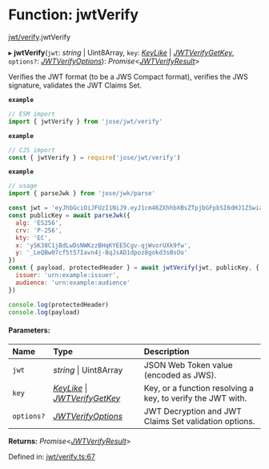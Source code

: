 # Function: jwtVerify

[jwt/verify](../modules/jwt_verify.md).jwtVerify

▸ **jwtVerify**(`jwt`: *string* \| Uint8Array, `key`: [*KeyLike*](../types/types.keylike.md) \| [*JWTVerifyGetKey*](../interfaces/jwt_verify.jwtverifygetkey.md), `options?`: [*JWTVerifyOptions*](../interfaces/jwt_verify.jwtverifyoptions.md)): *Promise*<[*JWTVerifyResult*](../interfaces/types.jwtverifyresult.md)\>

Verifies the JWT format (to be a JWS Compact format), verifies the JWS signature, validates the JWT Claims Set.

**`example`** 
```js
// ESM import
import { jwtVerify } from 'jose/jwt/verify'
```

**`example`** 
```js
// CJS import
const { jwtVerify } = require('jose/jwt/verify')
```

**`example`** 
```js
// usage
import { parseJwk } from 'jose/jwk/parse'

const jwt = 'eyJhbGciOiJFUzI1NiJ9.eyJ1cm46ZXhhbXBsZTpjbGFpbSI6dHJ1ZSwiaWF0IjoxNjA0MzE1MDc0LCJpc3MiOiJ1cm46ZXhhbXBsZTppc3N1ZXIiLCJhdWQiOiJ1cm46ZXhhbXBsZTphdWRpZW5jZSJ9.hx1nOfAT5LlXuzu8O-bhjXBGpklWDt2EsHw7-MDn49NrnwvVsstNhEnkW2ddauB7eSikFtUNeumLpFI9CWDBsg'
const publicKey = await parseJwk({
  alg: 'ES256',
  crv: 'P-256',
  kty: 'EC',
  x: 'ySK38C1jBdLwDsNWKzzBHqKYEE5Cgv-qjWvorUXk9fw',
  y: '_LeQBw07cf5t57Iavn4j-BqJsAD1dpoz8gokd3sBsOo'
})
const { payload, protectedHeader } = await jwtVerify(jwt, publicKey, {
  issuer: 'urn:example:issuer',
  audience: 'urn:example:audience'
})

console.log(protectedHeader)
console.log(payload)
```

#### Parameters:

Name | Type | Description |
:------ | :------ | :------ |
`jwt` | *string* \| Uint8Array | JSON Web Token value (encoded as JWS).   |
`key` | [*KeyLike*](../types/types.keylike.md) \| [*JWTVerifyGetKey*](../interfaces/jwt_verify.jwtverifygetkey.md) | Key, or a function resolving a key, to verify the JWT with.   |
`options?` | [*JWTVerifyOptions*](../interfaces/jwt_verify.jwtverifyoptions.md) | JWT Decryption and JWT Claims Set validation options.    |

**Returns:** *Promise*<[*JWTVerifyResult*](../interfaces/types.jwtverifyresult.md)\>

Defined in: [jwt/verify.ts:67](https://github.com/panva/jose/blob/v3.11.1/src/jwt/verify.ts#L67)
